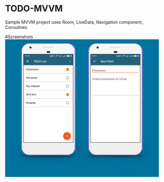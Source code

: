 # TODO-MVVM
Sample MVVM project uses Room, LiveData, Navigation component, Coroutines

#Screenshots
![](https://github.com/IgS279/Screenshots/blob/master/todo_mvvm_screens.png)
